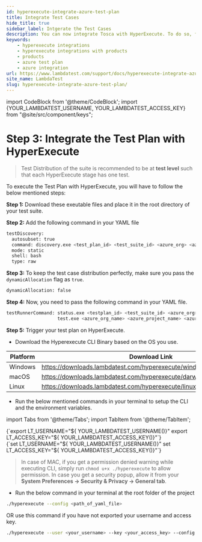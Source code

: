 ```yaml
---
id: hyperexecute-integrate-azure-test-plan
title: Integrate Test Cases 
hide_title: true
sidebar_label: Intgerate the Test Cases
description: You can now integrate Tosca with HyperExecute. To do so, follow the steps listed in the document.
keywords:
    - hyperexecute integrations
    - hyperexecute integrations with products
    - products
    - azure test plan
    - azure integration
url: https://www.lambdatest.com/support/docs/hyperexecute-integrate-azure-test-plan/
site_name: LambdaTest
slug: hyperexecute-integrate-azure-test-plan/
---
```


import CodeBlock from '@theme/CodeBlock';
import {YOUR_LAMBDATEST_USERNAME, YOUR_LAMBDATEST_ACCESS_KEY} from "@site/src/component/keys";

<script type="application/ld+json"
      dangerouslySetInnerHTML={{ __html: JSON.stringify({
       "@context": "https://schema.org",
        "@type": "BreadcrumbList",
        "itemListElement": [{
          "@type": "ListItem",
          "position": 1,
          "name": "Home",
          "item": "https://www.lambdatest.com"
        },{
          "@type": "ListItem",
          "position": 2,
          "name": "Support",
          "item": "https://www.lambdatest.com/support/docs/"
        },{
          "@type": "ListItem",
          "position": 3,
          "name": "Azure Test Plan Integration with HyperExecute",
          "item": "https://www.lambdatest.com/support/docs/hyperexecute-integrate-azure-test-plan/"
        }]
      })
    }}
></script>

# Step 3: Integrate the Test Plan with HyperExecute

> Test Distribution of the suite is recommended to be at **test level** such that each HyperExecute stage has one test.

To execute the Test Plan with HyperExecute, you will have to follow the below mentioned steps:

**Step 1:** Download these exeutable files and place it in the root directory of your test suite.

**Step 2:** Add the following command in your YAML file

```bash
testDiscovery:
  autosubset: true
  command: discovery.exe <test_plan_id> <test_suite_id> <azure_org> <azure_project> <azure_access_token>
  mode: static
  shell: bash
  type: raw
```

**Step 3:** To keep the test case distribution perfectly, make sure you pass the `dynamicAllocation` flag as `true`.

```bash
dynamicAllocation: false
```

**Step 4:** Now, you need to pass the following command in your YAML file. 

```bash
testRunnerCommand: status.exe <testplan_id> <test_suite_id> <azure_org> <azure_project> <azure_access_token> <lt_username> <lt_access_key>
                   test.exe <azure_org_name> <azure_project_name> <azure_access_token>
```

**Step 5:** Trigger your test plan on HyperExecute.

- Download the Hyperexecute CLI Binary based on the OS you use.

| Platform | Download Link |
|-----------|--------------|
| Windows |	https://downloads.lambdatest.com/hyperexecute/windows/hyperexecute.exe |
| macOS |	https://downloads.lambdatest.com/hyperexecute/darwin/hyperexecute |
| Linux |	https://downloads.lambdatest.com/hyperexecute/linux/hyperexecute |

- Run the below mentioned commands in your terminal to setup the CLI and the environment variables.

import Tabs from '@theme/Tabs';
import TabItem from '@theme/TabItem';

<Tabs className="docs__val">

<TabItem value="bash" label="Linux / MacOS" default>

  <div className="lambdatest__codeblock">
    <CodeBlock className="language-bash">
  {`export LT_USERNAME="${ YOUR_LAMBDATEST_USERNAME()}"
export LT_ACCESS_KEY="${ YOUR_LAMBDATEST_ACCESS_KEY()}"`}
  </CodeBlock>
</div>

</TabItem>

<TabItem value="powershell" label="Windows" default>

  <div className="lambdatest__codeblock">
    <CodeBlock className="language-powershell">
  {`set LT_USERNAME="${ YOUR_LAMBDATEST_USERNAME()}"
set LT_ACCESS_KEY="${ YOUR_LAMBDATEST_ACCESS_KEY()}"`}
  </CodeBlock>
</div>

</TabItem>
</Tabs>

> In case of MAC, if you get a permission denied warning while executing CLI, simply run `chmod u+x ./hyperexecute` to allow permission. In case you get a security popup, allow it from your **System Preferences → Security & Privacy → General tab**.

- Run the below command in your terminal at the root folder of the project

```bash
./hyperexecute --config <path_of_yaml_file>
```

OR use this command if you have not exported your username and access key.

```bash
./hyperexecute --user <your_username> --key <your_access_key> --config <your_yaml_file_name>
```